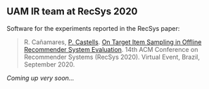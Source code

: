   UAM IR team at RecSys 2020
  --------------------------

  Software for the experiments reported in the RecSys paper:

> R. Cañamares, [P. Castells](http://ir.ii.uam.es/castells). [On Target Item Sampling in Offline Recommender System Evaluation](http://ir.ii.uam.es/pubs/recsys2020.pdf). 14th ACM Conference on Recommender Systems (RecSys 2020). Virtual Event, Brazil, September 2020.

*Coming up very soon...*
